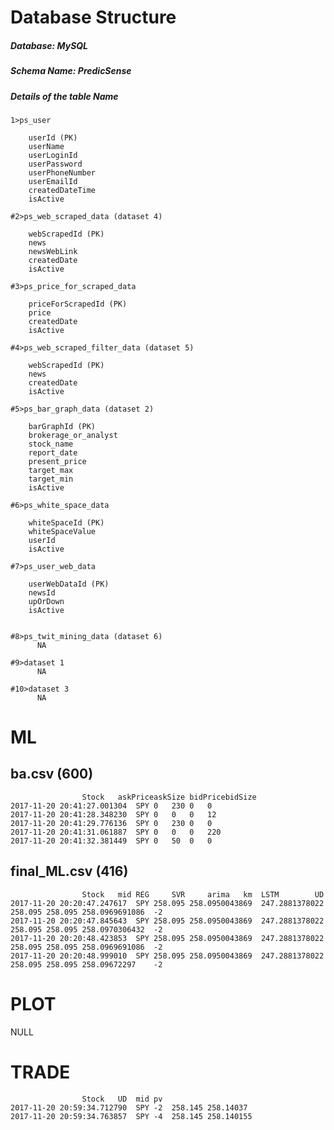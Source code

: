# Database Structure
##### Database: MySQL
##### Schema Name: PredicSense
##### Details of the table Name
	1>ps_user

		userId (PK)
		userName 
		userLoginId  
		userPassword
		userPhoneNumber
		userEmailId  
		createdDateTime    
		isActive

	#2>ps_web_scraped_data (dataset 4)

		webScrapedId (PK)
		news
		newsWebLink
		createdDate
		isActive

	#3>ps_price_for_scraped_data

		priceForScrapedId (PK)
		price
		createdDate
		isActive

	#4>ps_web_scraped_filter_data (dataset 5)

		webScrapedId (PK)
		news
		createdDate
		isActive

	#5>ps_bar_graph_data (dataset 2)

		barGraphId (PK)
		brokerage_or_analyst 
		stock_name 
		report_date 
		present_price
		target_max 
		target_min
		isActive

	#6>ps_white_space_data

		whiteSpaceId (PK)
		whiteSpaceValue
		userId
		isActive

	#7>ps_user_web_data

		userWebDataId (PK)
		newsId
		upOrDown
		isActive


	#8>ps_twit_mining_data (dataset 6)
	      NA

	#9>dataset 1
	      NA

	#10>dataset 3 
	      NA

# ML

## ba.csv (600)

					Stock	askPriceaskSize	bidPricebidSize
	2017-11-20 20:41:27.001304	SPY	0	230	0	0
	2017-11-20 20:41:28.348230	SPY	0	0	0	12
	2017-11-20 20:41:29.776136	SPY	0	230	0	0
	2017-11-20 20:41:31.061887	SPY	0	0	0	220
	2017-11-20 20:41:32.381449	SPY	0	50	0	0


## final_ML.csv (416)
					Stock	mid	REG		SVR		arima	km	LSTM		UD
	2017-11-20 20:20:47.247617	SPY	258.095	258.0950043869	247.2881378022	258.095	258.095	258.0969691086	-2
	2017-11-20 20:20:47.845643	SPY	258.095	258.0950043869	247.2881378022	258.095	258.095	258.0970306432	-2
	2017-11-20 20:20:48.423853	SPY	258.095	258.0950043869	247.2881378022	258.095	258.095	258.0969691086	-2
	2017-11-20 20:20:48.999010	SPY	258.095	258.0950043869	247.2881378022	258.095	258.095	258.09672297	-2


# PLOT

NULL

# TRADE

					Stock	UD	mid	pv
	2017-11-20 20:59:34.712790	SPY	-2	258.145	258.14037
	2017-11-20 20:59:34.763857	SPY	-4	258.145	258.140155

